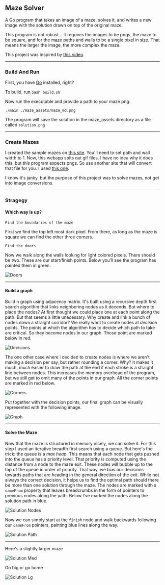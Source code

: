 ## Maze Solver

A Go program that takes an image of a maze, solves it, and writes a new image with the solution drawn on top of the original maze.

This program is not robust... It requires the images to be pngs, the maze to be square, and for the maze paths and walls to be a single pixel in size. That means the larger the image, the more complex the maze.

This project was inspired by [this video](https://www.youtube.com/watch?v=rop0W4QDOUI).

---

### Build And Run
First, you have [Go](https://golang.org/dl/) installed, right?

To build, run `bash build.sh`

Now run the executable and provide a path to your maze png:

`./main ./maze_assets/maze_md.png`

The program will save the solution in the maze_assets directory as a file called `solution.png`

---

### Create Mazes

I created the sample mazes on [this site](https://hereandabove.com/maze/mazeorig.form.html). You'll need to set path and wall width to 1. Now, this webapp spits out gif files. I have no idea why it does this, but *this* program expects pngs. So use another site that will convert that file for you. I used [this one](https://www.browserling.com/tools/gif-to-png).

I know it's janky, but the purpose of this project was to solve mazes, not get into image conversions.

---

### Stragegy

#### Which way is up?

`Find the boundaries of the maze`

First we find the top left most dark pixel. From there, as long as the maze is square we can find the other three corners.


`Find the doors`

Now we walk along the walls looking for light colored pixels. There should be two. These are our start/finish points. Below you'll see the program has painted them in green.


![Doors](./readme_assets/doors.png "Doors")

---

#### Build a graph

Build n graph using adjacency matrix. It's built using a recursive depth first search algorithm that links neighboring nodes as it decends. But where to place the nodes? At first thought we could place one at each point along the path. But that seems a little unecessary. Why create and link a bunch of nodes down a straight corridor? We really want to create nodes at _decision_ points. The points at which the algorithm has to decide which path to take are critical. So they become nodes in our graph. Those point are marked below in red.

![Decisions](./readme_assets/decisions.png "Decisions")

The one other case where I decided to create nodes is where we aren't making a decision per say, but rather rounding a corner. Why? It makes it much, much easier to draw the path at the end if each stroke is a straight line between nodes. This increases the memory overhead of the program, but we still get to omit many of the points in our graph. All the corner points are marked in red below.

![Corners](./readme_assets/corners.png "Corners")

Put together with the decision points, our final graph can be visually represented with the following image.

![Graph](./readme_assets/graph.png "Graph")

---

#### Solve the Maze

Now that the maze is structured in memory nicely, we can solve it. For this step I used an iterative breadth first search using a queue. But here's the trick: the queue is a *max heap*. This means that each node that gets pushed into the queue has a priority level. That priority is computed using the distance from a node to the maze exit. These nodes will bubble up to the top of the queue in order of priority. That way, we bias our decisions towards paths that are heading in the general direction of the exit. While not always the correct decision, it helps us to find the optimal path should there be more than one solution through the maze. The nodes are marked with a `cameFrom` property that leaves breadcrumbs in the form of pointers to previous nodes along the path. Below I've marked the nodes along the solution path in blue.

![Solution Nodes](./readme_assets/solution_nodes.png "Solution Nodes")

Now we can simply start at the `finish` node and walk backwards following our `cameFrom` pointers, painting blue lines along the way.

![Solution Path](./readme_assets/solution_path.png "Solution Path")

---

Here's a slightly larger maze

![Solution Med](./readme_assets/solution_md.png "Solution Med")


Go big or go home

![Solution Lg](./readme_assets/solution_lg.png "Solution Lg")